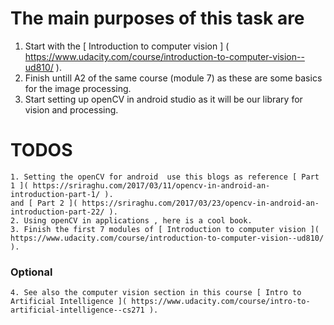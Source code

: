 # The main purposes of this task are
   1. Start with the [ Introduction to computer vision ] ( https://www.udacity.com/course/introduction-to-computer-vision--ud810/ ).
   2. Finish untill A2 of the same course (module 7) as these are some basics for the image processing.
   3. Start setting up openCV in android studio as it will be our library for vision and processing.
  
  
   # TODOS 
    1. Setting the openCV for android  use this blogs as reference [ Part 1 ]( https://sriraghu.com/2017/03/11/opencv-in-android-an-introduction-part-1/ ).
    and [ Part 2 ]( https://sriraghu.com/2017/03/23/opencv-in-android-an-introduction-part-22/ ).
    2. Using openCV in applications , here is a cool book. 
    3. Finish the first 7 modules of [ Introduction to computer vision ]( https://www.udacity.com/course/introduction-to-computer-vision--ud810/ ).
   ### Optional 
    4. See also the computer vision section in this course [ Intro to Artificial Intelligence ]( https://www.udacity.com/course/intro-to-artificial-intelligence--cs271 ).
    
